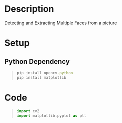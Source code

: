 # Description
Detecting and Extracting Multiple Faces from a picture
# Setup

## Python Dependency


> ``` bat
> pip install opencv-python
> pip install matplotlib
> ```




# Code
> ``` python
> import cv2
> import matplotlib.pyplot as plt
> ```